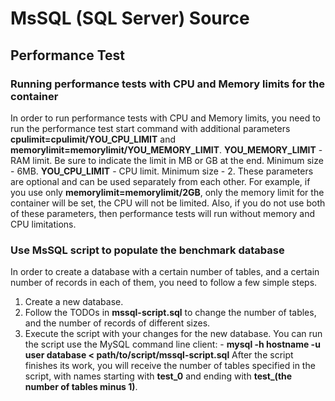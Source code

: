 # MsSQL (SQL Server) Source

## Performance Test

### Running performance tests with CPU and Memory limits for the container

In order to run performance tests with CPU and Memory limits, you need to run the performance test start command with
additional parameters **cpulimit=cpulimit/YOU_CPU_LIMIT** and **memorylimit=memorylimit/YOU_MEMORY_LIMIT**.
**YOU_MEMORY_LIMIT** - RAM limit. Be sure to indicate the limit in MB or GB at the end. Minimum size - 6MB.
**YOU_CPU_LIMIT** - CPU limit. Minimum size - 2.
These parameters are optional and can be used separately from each other.
For example, if you use only **memorylimit=memorylimit/2GB**, only the memory limit for the container will be set, the CPU will not be limited.
Also, if you do not use both of these parameters, then performance tests will run without memory and CPU limitations.


### Use MsSQL script to populate the benchmark database

In order to create a database with a certain number of tables, and a certain number of records in each of them, 
you need to follow a few simple steps.

1. Create a new database.
2. Follow the TODOs in **mssql-script.sql** to change the number of tables, and the number of records of different sizes.
3. Execute the script with your changes for the new database. 
You can run the script use the MySQL command line client: - **mysql -h hostname -u user database < path/to/script/mssql-script.sql**
After the script finishes its work, you will receive the number of tables specified in the script, with names starting with **test_0** and ending with **test_(the number of tables minus 1)**.
